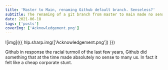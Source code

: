 ```yaml
---
title: 'Master to Main, renaming Github default branch. Senseless?'
subtitle: The renaming of a git branch from master to main made no sense. I did it and I'm not going back
date: 2021-06-18
tags: ['posts']
coverImg: ['Acknowledgement.png']
---
```


![img]({{ hlp.sharp.img(['Acknowledgement.png']) }})

Github in response the racial turmoil of the last few years, Github did something that at the time made absolutely no sense to many us. In fact it felt like a cheap corporate stunt.
